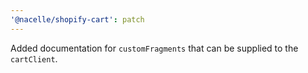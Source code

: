 ```yaml
---
'@nacelle/shopify-cart': patch
---
```


Added documentation for `customFragments` that can be supplied to the `cartClient`.

